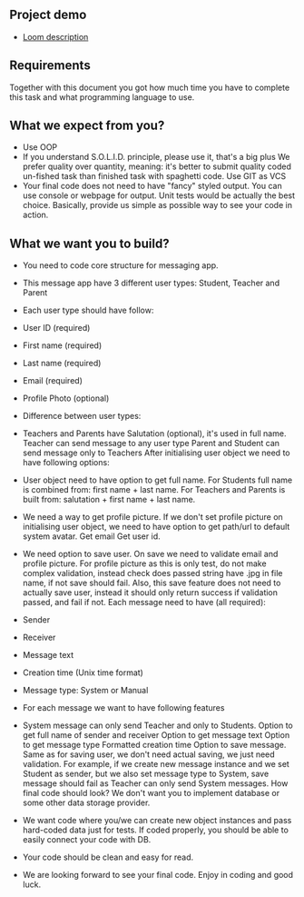 ## Project demo

- [Loom description](https://www.loom.com/share/edb58e65209548e3a70d8746d142ba19)

## Requirements

Together with this document you got how much time you have to complete this task and what programming language to use.

## What we expect from you?
- Use OOP
- If you understand S.O.L.I.D. principle, please use it, that's a big plus
We prefer quality over quantity, meaning: it's better to submit quality coded un-fished task than finished task with spaghetti code.
Use GIT as VCS
- Your final code does not need to have "fancy" styled output. You can use console or webpage for output. Unit tests would be actually the best choice. Basically, provide us simple as possible way to see your code in action.
## What we want you to build?
- You need to code core structure for messaging app.

- This message app have 3 different user types: Student, Teacher and Parent

- Each user type should have follow:

- User ID (required)
- First name (required)
- Last name (required)
- Email (required)
- Profile Photo (optional)
- Difference between user types:

- Teachers and Parents have Salutation (optional), it's used in full name.
Teacher can send message to any user type
Parent and Student can send message only to Teachers
After initialising user object we need to have following options:

- User object need to have option to get full name.
For Students full name is combined from: first name + last name.
For Teachers and Parents is built from: salutation + first name + last name.
- We need a way to get profile picture. If we don't set profile picture on initialising user object, we need to have option to get path/url to default system avatar.
Get email
Get user id.
- We need option to save user. On save we need to validate email and profile picture. For profile picture as this is only test, do not make complex validation, instead check does passed string have .jpg in file name, if not save should fail.
Also, this save feature does not need to actually save user, instead it should only return success if validation passed, and fail if not.
Each message need to have (all required):

- Sender
- Receiver
- Message text
- Creation time (Unix time format)
- Message type: System or Manual
- For each message we want to have following features

- System message can only send Teacher and only to Students.
Option to get full name of sender and receiver
Option to get message text
Option to get message type
Formatted creation time
Option to save message. Same as for saving user, we don't need actual saving, we just need validation.
For example, if we create new message instance and we set Student as sender, but we also set message type to System, save message should fail as Teacher can only send System messages.
How final code should look?
We don't want you to implement database or some other data storage provider.

- We want code where you/we can create new object instances and pass hard-coded data just for tests. If coded properly, you should be able to easily connect your code with DB.

- Your code should be clean and easy for read.

- We are looking forward to see your final code.
Enjoy in coding and good luck.
